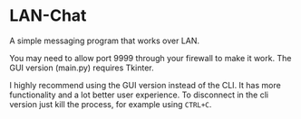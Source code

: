 # LAN-Chat
A simple messaging program that works over LAN. 

You may need to allow port 9999 through your firewall to make it work. The GUI version (main.py) requires Tkinter.

I highly recommend using the GUI version instead of the CLI. It has more functionality and a lot better user experience. To disconnect in the cli version just kill the process, for example using `CTRL+C`.